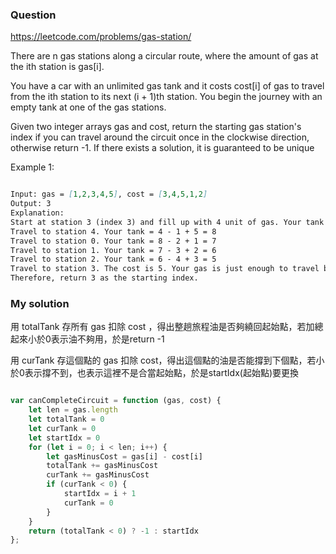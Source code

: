 ### Question

https://leetcode.com/problems/gas-station/

There are n gas stations along a circular route, where the amount of gas at the ith station is gas[i].

You have a car with an unlimited gas tank and it costs cost[i] of gas to travel from the ith station to its next (i + 1)th station. You begin the journey with an empty tank at one of the gas stations.

Given two integer arrays gas and cost, return the starting gas station's index if you can travel around the circuit once in the clockwise direction, otherwise return -1. If there exists a solution, it is guaranteed to be unique

Example 1:

```md

Input: gas = [1,2,3,4,5], cost = [3,4,5,1,2]
Output: 3
Explanation:
Start at station 3 (index 3) and fill up with 4 unit of gas. Your tank = 0 + 4 = 4
Travel to station 4. Your tank = 4 - 1 + 5 = 8
Travel to station 0. Your tank = 8 - 2 + 1 = 7
Travel to station 1. Your tank = 7 - 3 + 2 = 6
Travel to station 2. Your tank = 6 - 4 + 3 = 5
Travel to station 3. The cost is 5. Your gas is just enough to travel back to station 3.
Therefore, return 3 as the starting index.

```

### My solution

用 totalTank 存所有 gas 扣除 cost ，得出整趟旅程油是否夠繞回起始點，若加總起來小於0表示油不夠用，於是return -1

用 curTank 存這個點的 gas 扣除 cost，得出這個點的油是否能撐到下個點，若小於0表示撐不到，也表示這裡不是合當起始點，於是startIdx(起始點)要更換

```js

var canCompleteCircuit = function (gas, cost) {
    let len = gas.length
    let totalTank = 0
    let curTank = 0
    let startIdx = 0
    for (let i = 0; i < len; i++) {
        let gasMinusCost = gas[i] - cost[i]
        totalTank += gasMinusCost
        curTank += gasMinusCost
        if (curTank < 0) {
            startIdx = i + 1
            curTank = 0
        }
    }
    return (totalTank < 0) ? -1 : startIdx
};

```
